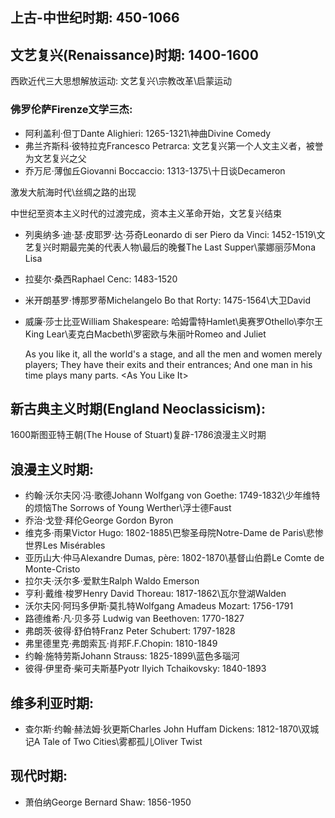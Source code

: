 ## 上古-中世纪时期: 450-1066

## 文艺复兴(Renaissance)时期: 1400-1600
西欧近代三大思想解放运动: 文艺复兴\宗教改革\启蒙运动

### 佛罗伦萨Firenze文学三杰: 
- 阿利盖利·但丁Dante Alighieri: 1265-1321\神曲Divine Comedy
- 弗兰齐斯科·彼特拉克Francesco Petrarca: 文艺复兴第一个人文主义者，被誉为文艺复兴之父
- 乔万尼·薄伽丘Giovanni Boccaccio: 1313-1375\十日谈Decameron

激发大航海时代\丝绸之路的出现

中世纪至资本主义时代的过渡完成，资本主义革命开始，文艺复兴结束

- 列奥纳多·迪·瑟·皮耶罗·达·芬奇Leonardo di ser Piero da Vinci: 1452-1519\文艺复兴时期最完美的代表人物\最后的晚餐The Last Supper\蒙娜丽莎Mona Lisa

- 拉斐尔·桑西Raphael Cenc: 1483-1520

- 米开朗基罗·博那罗蒂Michelangelo Bo that Rorty: 1475-1564\大卫David

- 威廉·莎士比亚William Shakespeare: 哈姆雷特Hamlet\奥赛罗Othello\李尔王King Lear\麦克白Macbeth\罗密欧与朱丽叶Romeo and Juliet
  
    As you like it, all the world's a stage, and all the men and women merely players; They have their exits and their entrances; And one man in his time plays many parts. \<As You Like It\>

## 新古典主义时期(England Neoclassicism): 
1600斯图亚特王朝(The House of Stuart)复辟-1786浪漫主义时期

## 浪漫主义时期: 
- 约翰·沃尔夫冈·冯·歌德Johann Wolfgang von Goethe: 1749-1832\少年维特的烦恼The Sorrows of Young Werther\浮士德Faust
- 乔治·戈登·拜伦George Gordon Byron
- 维克多·雨果Victor Hugo: 1802-1885\巴黎圣母院Notre-Dame de Paris\悲惨世界Les Misérables
- 亚历山大·仲马Alexandre Dumas, père: 1802-1870\基督山伯爵Le Comte de Monte-Cristo
- 拉尔夫·沃尔多·爱默生Ralph Waldo Emerson
- 亨利·戴维·梭罗Henry David Thoreau: 1817-1862\瓦尔登湖Walden
- 沃尔夫冈·阿玛多伊斯·莫扎特Wolfgang Amadeus Mozart: 1756-1791
- 路德维希·凡·贝多芬 Ludwig van Beethoven: 1770-1827
- 弗朗茨·彼得·舒伯特Franz Peter Schubert: 1797-1828
- 弗里德里克·弗朗索瓦·肖邦F.F.Chopin: 1810-1849
- 约翰·施特劳斯Johann Strauss: 1825-1899\蓝色多瑙河
- 彼得·伊里奇·柴可夫斯基Pyotr Ilyich Tchaikovsky: 1840-1893

## 维多利亚时期: 
- 查尔斯·约翰·赫法姆·狄更斯Charles John Huffam Dickens: 1812-1870\双城记A Tale of Two Cities\雾都孤儿Oliver Twist

## 现代时期: 
- 萧伯纳George Bernard Shaw: 1856-1950

